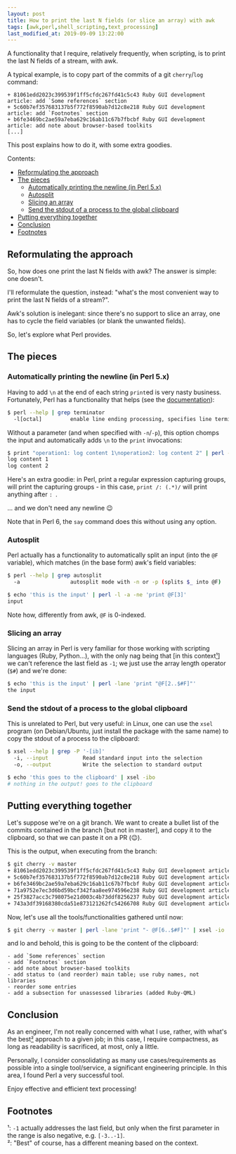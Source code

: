 ```yaml
---
layout: post
title: How to print the last N fields (or slice an array) with awk
tags: [awk,perl,shell_scripting,text_processing]
last_modified_at: 2019-09-09 13:22:00
---
```


A functionality that I require, relatively frequently, when scripting, is to print the last N fields of a stream, with awk.

A typical example, is to copy part of the commits of a git `cherry`/`log` command:

```
+ 81061edd2023c399539f1ff5cfdc267fd41c5c43 Ruby GUI development article: add `Some references` section
+ 5c60b7ef357683137b5f772f8590ab7d12c8e218 Ruby GUI development article: add `Footnotes` section
+ b6fe3469bc2ae59a7eba629c16ab11c67b7fbcbf Ruby GUI development article: add note about browser-based toolkits
[...]
```

This post explains how to do it, with some extra goodies.

Contents:

- [Reformulating the approach](/How-to-print-the-last-n-fields-or-slice-an-array-with-awk#reformulating-the-approach)
- [The pieces](/How-to-print-the-last-n-fields-or-slice-an-array-with-awk#the-pieces)
  - [Automatically printing the newline (in Perl 5.x)](/How-to-print-the-last-n-fields-or-slice-an-array-with-awk#automatically-printing-the-newline-in-perl-5x)
  - [Autosplit](/How-to-print-the-last-n-fields-or-slice-an-array-with-awk#autosplit)
  - [Slicing an array](/How-to-print-the-last-n-fields-or-slice-an-array-with-awk#slicing-an-array)
  - [Send the stdout of a process to the global clipboard](/How-to-print-the-last-n-fields-or-slice-an-array-with-awk#send-the-stdout-of-a-process-to-the-global-clipboard)
- [Putting everything together](/How-to-print-the-last-n-fields-or-slice-an-array-with-awk#putting-everything-together)
- [Conclusion](/How-to-print-the-last-n-fields-or-slice-an-array-with-awk#conclusion)
- [Footnotes](/How-to-print-the-last-n-fields-or-slice-an-array-with-awk#footnotes)

## Reformulating the approach

So, how does one print the last N fields with awk? The answer is simple: one doesn't.

I'll reformulate the question, instead: "what's the most convenient way to print the last N fields of a stream?".

Awk's solution is inelegant: since there's no support to slice an array, one has to cycle the field variables (or blank the unwanted fields).

So, let's explore what Perl provides.

## The pieces

### Automatically printing the newline (in Perl 5.x)

Having to add `\n` at the end of each string `print`ed is very nasty business. Fortunately, Perl has a functionality that helps (see the [documentation](https://www.perl.com/pub/2004/08/09/commandline.html/#Record_Separators)):

```sh
$ perl --help | grep terminator
  -l[octal]         enable line ending processing, specifies line terminator
```

Without a parameter (and when specified with `-n`/`-p`), this option chomps the input and automatically adds `\n` to the `print` invocations:

```sh
$ print "operation1: log content 1\noperation2: log content 2" | perl -l -ne 'print /: (.*)/'
log content 1
log content 2
```

Here's an extra goodie: in Perl, print a regular expression capturing groups, will print the capturing groups - in this case, `print /: (.*)/` will print anything after `: `.

... and we don't need any newline 😉

Note that in Perl 6, the `say` command does this without using any option.

### Autosplit

Perl actually has a functionality to automatically split an input (into the `@F` variable), which matches (in the base form) awk's field variables:

```sh
$ perl --help | grep autosplit
  -a                autosplit mode with -n or -p (splits $_ into @F)

$ echo 'this is the input' | perl -l -a -ne 'print @F[3]'
input
```

Note how, differently from awk, `@F` is 0-indexed.

### Slicing an array

Slicing an array in Perl is very familiar for those working with scripting languages (Ruby, Python...), with the only nag being that [in this context[¹](#footnote01)] we can't reference the last field as `-1`; we just use the array length operator (`$#`) and we're done:

```sh
$ echo 'this is the input' | perl -lane 'print "@F[2..$#F]"'
the input
```

### Send the stdout of a process to the global clipboard

This is unrelated to Perl, but very useful: in Linux, one can use the `xsel` program (on Debian/Ubuntu, just install the package with the same name) to copy the stdout of a process to the clipboard:

```sh
$ xsel --help | grep -P '-[ib]'
  -i, --input           Read standard input into the selection
  -o, --output          Write the selection to standard output

$ echo 'this goes to the clipboard' | xsel -ibo
# nothing in the output! goes to the clipboard
```

## Putting everything together

Let's suppose we're on a git branch. We want to create a bullet list of the commits contained in the branch [but not in master], and copy it to the clipboard, so that we can paste it on a PR (😉).

This is the output, when executing from the branch:

```sh
$ git cherry -v master
+ 81061edd2023c399539f1ff5cfdc267fd41c5c43 Ruby GUI development article: add `Some references` section
+ 5c60b7ef357683137b5f772f8590ab7d12c8e218 Ruby GUI development article: add `Footnotes` section
+ b6fe3469bc2ae59a7eba629c16ab11c67b7fbcbf Ruby GUI development article: add note about browser-based toolkits
+ 71a9752e7ec3d6bd59bcf342faa8ee974596e238 Ruby GUI development article: add status to (and reorder) main table; use ruby names, not libraries
+ 25f3827acc3c798075e21d003c4b73ddf8256237 Ruby GUI development article: reorder some entries
+ 743a3df39168380cda51e873121262fc54266708 Ruby GUI development article: add a subsection for unassessed libraries (added Ruby-QML)
```

Now, let's use all the tools/functionalities gathered until now:

```sh
$ git cherry -v master | perl -lane 'print "- @F[6..$#F]"' | xsel -io
```

and lo and behold, this is going to be the content of the clipboard:

```
- add `Some references` section
- add `Footnotes` section
- add note about browser-based toolkits
- add status to (and reorder) main table; use ruby names, not libraries
- reorder some entries
- add a subsection for unassessed libraries (added Ruby-QML)
```

## Conclusion

As an engineer, I'm not really concerned with what I use, rather, with what's the best[²](#footnote02) approach to a given job; in this case, I require compactness, as long as readability is sacrificed, at most, only a little.

Personally, I consider consolidating as many use cases/requirements as possible into a single tool/service, a significant engineering principle. In this area, I found Perl a very successful tool.

Enjoy effective and efficient text processing!

## Footnotes

<a name="footnote01">¹</a>: `-1` actually addresses the last field, but only when the first parameter in the range is also negative, e.g. `[-3..-1]`.<br/>
<a name="footnote02">²</a>: "Best" of course, has a different meaning based on the context.<br/>
